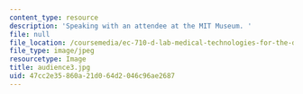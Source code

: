 ```yaml
---
content_type: resource
description: 'Speaking with an attendee at the MIT Museum. '
file: null
file_location: /coursemedia/ec-710-d-lab-medical-technologies-for-the-developing-world-spring-2010/47cc2e35860a21d064d2046c96ae2687_audience3.jpg
file_type: image/jpeg
resourcetype: Image
title: audience3.jpg
uid: 47cc2e35-860a-21d0-64d2-046c96ae2687
---
```

